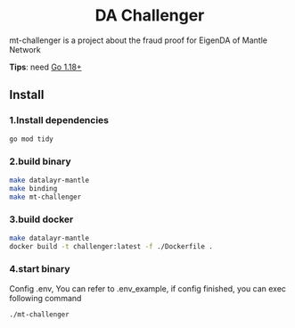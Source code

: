 <!--
parent:
  order: false
-->

<div align="center">
  <h1> DA Challenger </h1>
</div>

mt-challenger is a project about the fraud proof for EigenDA of Mantle Network

**Tips**: need [Go 1.18+](https://golang.org/dl/)

## Install

### 1.Install dependencies
```bash
go mod tidy
```

### 2.build binary
```bash
make datalayr-mantle
make binding
make mt-challenger
```

### 3.build docker
```bash
make datalayr-mantle
docker build -t challenger:latest -f ./Dockerfile .
```

### 4.start binary

Config .env, You can refer to .env_example, if config finished, you can exec following command

```bash
./mt-challenger
```

